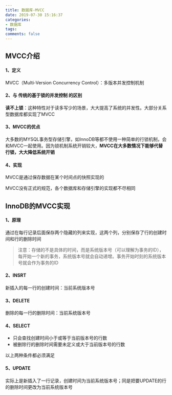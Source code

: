```yaml
---
title: 数据库-MVCC
date: 2019-07-30 15:16:37
categories:
- 数据库
tags:
comments: false
---
```


## MVCC介绍
#### 1、定义

MVCC（Multi-Version Concurrency Control）：多版本并发控制机制

<!-- more -->

#### 2、与 传统的基于锁的并发控制 的区别
**读不上锁**：这种特性对于读多写少的场景，大大提高了系统的并发性。大部分关系型数据库都实现了MVCC

#### 3、MVCC的优点
大多数的MYSQL事务型存储引擎，如InnoDB等都不使用一种简单的行锁机制，会和MVCC一起使用。因为锁机制系统开销较大，**MVCC在大多数情况下能够代替行锁，大大降低系统开销**

#### 4、实现
MVCC是通过保存数据在某个时间点的快照实现的

MVCC没有正式的规范，各个数据库和存储引擎的实现都不尽相同

## InnoDB的MVCC实现

#### 1、原理
通过在每行记录后面保存两个隐藏的列来实现，这两个列，分别保存了行的创建时间和行的删除时间

> 注意：存储的不是具体的时间，而是系统版本号（可以理解为事务的ID），每开始一个新的事务，系统版本号就会自动递增。事务开始时刻的系统版本号就会作为事务的ID

#### 2、INSRT
新插入的每一行的创建时间：当前系统版本号

#### 3、DELETE
删除的每一行的删除时间：当前系统版本号

#### 4、SELECT
- 只会查找创建时间小于或等于当前版本号的行数
- 被删除行的删除时间需要未定义或大于当前版本号的行数

以上两种条件都必须满足

#### 5、UPDATE
实际上是新插入了一行记录，创建时间为当前系统版本号；同是把要UPDATE的行的删除时间更改为当前系统版本号